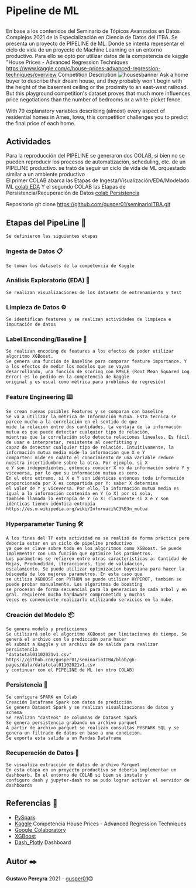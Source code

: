 # Pipeline de ML
##
En base a los contenidos del Seminario de Tópicos Avanzados en Datos Complejos 2021 de la Especialización en Ciencia de Datos del ITBA.
Se presenta un proyecto de PIPELINE de ML. Donde se intenta representar el ciclo de vida de un proyecto de Machine Learning en un entorno productivo.
Para ello se optó por utilizar datos de la competencia de kaggle "House Prices - Advanced Regression Techniques https://www.kaggle.com/c/house-prices-advanced-regression-techniques/overview
Competition Description
![housesbanner](https://user-images.githubusercontent.com/2281529/134782394-25da2570-550b-4b7a-85fe-219630455631.png)
Ask a home buyer to describe their dream house, and they probably won't begin with the height of the basement ceiling or the proximity to an east-west railroad. But this playground competition's dataset proves that much more influences price negotiations than the number of bedrooms or a white-picket fence.

With 79 explanatory variables describing (almost) every aspect of residential homes in Ames, Iowa, this competition challenges you to predict the final price of each home.

## Actividades
Para la reproducción del PIPELINE se generaron dos COLAB, si bien no se pueden reproducir los procesos de automatización, scheduling, etc. de un PIPELINE productivo. se trató de seguir un ciclo de vida de ML orquestado similar a un ambiente productivo  
El primer COLAB abarca las Etapas de Ingesta/Visualización/EDA/Modelado ML 
[colab EDA](https://github.com/gusper01/seminarioITBA/blob/gh-pages/seminarioITBA_EDA.ipynb)
Y el segundo COLAB las Etapas de Persistencia/Recuperación de Datos
[colab Persistencia](https://github.com/gusper01/seminarioITBA/blob/gh-pages/seminarioITBA_PIPELINE.ipynb)

Repositorio
git clone https://github.com/gusper01/seminarioITBA.git

## Etapas del PipeLine 🚀
```
Se definieron las siguientes etapas  
```
### Ingesta de Datos 📋
```
Se toman los datasets de la competencia de Kaggle  
```
### Análisis Exploratorio (EDA) 🔧
```
Se realizan visualizaciones de los datasets de entrenamiento y test
```
### Limpieza de Datos ⚙️
```
Se identifican features y se realizan actividades de limpieza e imputación de datos
```
### Label Enconding/Baseline 🔩
```
Se realizan encoding de features a los efectos de poder utilizar algoritmo XGBoost.
Se genera una función de Baseline para comparar feature importance. Y a los efectos de medir los modelos que se vayan 
desarrollando, una función de scoring con RMSLE (Root Mean Squared Log Error) es lo pedido en la competencia de kaggle 
original y es usual como métrica para problemas de regresión)
```
### Feature Engineering  ⌨️
```
Se crean nuevas posibles Features y se comparan con baseline
Se va a utilizar la métrica de Información Mutua. Esta tecnica se parece mucho a la correlación en el sentido de que
mide la relación entre dos cantidades. La ventaja de la información mutua es que puede detectar cualquier tipo de relación, 
mientras que la correlación solo detecta relaciones lineales. Es fácil de usar e interpretar, resistente al overfitting y 
capaz de detectar cualquier tipo de relación. Intuitivamente, la información mutua media mide la información que X e Y 
comparten: mide en cuánto el conocimiento de una variable reduce nuestra incertidumbre sobre la otra. Por ejemplo, si X 
e Y son independientes, entonces conocer X no da información sobre Y y viceversa, por lo que su información mutua es cero. 
En el otro extremo, si X e Y son idénticas entonces toda información proporcionada por X es compartida por Y: saber X determina
el valor de Y y viceversa. Por ello, la información mutua media es igual a la información contenida en Y (o X) por sí sola, 
también llamada la entropía de Y (o X: claramente si X e Y son idénticas tienen idéntica entropía 
https://es.m.wikipedia.org/wiki/Informaci%C3%B3n_mutua
```
### Hyperparameter Tuning  🛠️
```
A los fines del TP esta actividad no se realizó de forma práctica pero debería estar en un ciclo de pipeline productivo
ya que es clave sobre todo en los algoritmos como XGBoost. Se puede implementar con una función que optimice los parámetros. 
Los parámetros se refieren entre otras características a: Cantidad de Hojas, Produndidad, iteracciones, tipo de validacion,
escalamiento, Se puede utilizar optimizacion bayesiana para hacer la búsqueda de los mejores parametros. En esta caso que
se utiliza XGBOOST con PYTHON se puede utilizar HYPEROT, también se puede probar manualmente. Los algoritmos de boosting 
se procesan de forma secuencial para la generacion de cada arbol y en gral. requieren mucho hardaware comprometido y muchas
veces es conveniente realizarlo utilizando servicios en la nube.
```
### Creación del Modelo 📦
```
Se genera modelo y predicciones 
Se utilizará solo el algoritmo XGBoost por limitaciones de tiempo. Se generá el archivo con la predicción para hacer 
el submit a Kaggle y un archivo de de salida para realizar persistencia 
"datatotal01102021v1.csv" https://github.com/gusper01/seminarioITBA/blob/gh-pages/data/datatotal01102021v1.csv
y continuar con el PIPELINE de ML (en otro COLAB)
```
### Persistencia 🔩
```
Se configura SPARK en Colab
Creación Dataframe Spark con datos de predicción
Se genera Dataset Spark y se realizan visualizaciones de datos y schema
Se realizan "casteos" de columnas de Dataset Spark
Se genera persistencia grabando un archivo parquet
A partir de archivo parquet se realizan consultas PYSPARK SQL y se genera un filtrado de datos en base a una condición.
Se exporta esta salida a un Pandas Dataframe
```
### Recuperación de Datos 🔩
```
Se visualiza extracción de datos de archivo Parquet
En esta etapa en un proyecto productivo se deberia implementar un dashboarb. En el entorno de COLAB si bien se instalo y 
configuro dash y jupyter-dash no se pudo lograr activar el servidor de dashboards 
```
## Referencias 📌
* [PySpark](http://spark.apache.org/docs/latest/api/python/)
* [Kaggle](https://www.kaggle.com/c/house-prices-advanced-regression-techniques/overview) Competencia House Prices - Advanced Regression Techniques
* [Google_Colaboratory](https://colab.research.google.com/notebooks/welcome.ipynb?hl=es)
* [XGBoost](https://xgboost.readthedocs.io/en/latest/)
* [Dash_Plotly](https://dash.plotly.com/layout) Dashboard 

## Autor ✒️
**Gustavo Pereyra** 2021 - [gusper01](https://github.com/gusper01)😊



